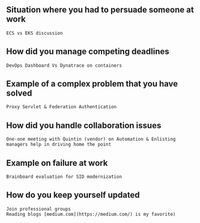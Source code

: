 ## Situation where you had to persuade someone at work
    ECS vs EKS discussion

## How did you manage competing deadlines
    DevOps Dashboard Vs Dynatrace on containers

## Example of a complex problem that you have solved
    Proxy Servlet & Federation Authentication

## How did you handle collaboration issues
    One-one meeting with Quintin (vendor) on Automation & Enlisting managers help in driving home the point

## Example on failure at work
    Brainboard evaluation for SID modernization

## How do you keep yourself updated
    Join professional groups 
    Reading blogs [medium.com](https://medium.com/) is my favorite)
